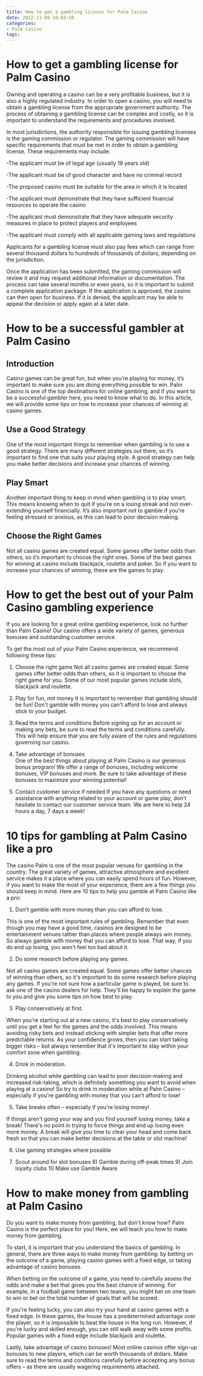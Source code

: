 ```yaml
---
title: How to get a gambling license for Palm Casino
date: 2022-11-09 18:03:50
categories:
- Palm Casino
tags:
---
```



#  How to get a gambling license for Palm Casino

Owning and operating a casino can be a very profitable business, but it is also a highly regulated industry. In order to open a casino, you will need to obtain a gambling license from the appropriate government authority. The process of obtaining a gambling license can be complex and costly, so it is important to understand the requirements and procedures involved.

In most jurisdictions, the authority responsible for issuing gambling licenses is the gaming commission or regulator. The gaming commission will have specific requirements that must be met in order to obtain a gambling license. These requirements may include:

-The applicant must be of legal age (usually 18 years old)

-The applicant must be of good character and have no criminal record

-The proposed casino must be suitable for the area in which it is located

-The applicant must demonstrate that they have sufficient financial resources to operate the casino

-The applicant must demonstrate that they have adequate security measures in place to protect players and employees

-The applicant must comply with all applicable gaming laws and regulations

Applicants for a gambling license must also pay fees which can range from several thousand dollars to hundreds of thousands of dollars, depending on the jurisdiction.

Once the application has been submitted, the gaming commission will review it and may request additional information or documentation. The process can take several months or even years, so it is important to submit a complete application package. If the application is approved, the casino can then open for business. If it is denied, the applicant may be able to appeal the decision or apply again at a later date.

#  How to be a successful gambler at Palm Casino

## Introduction

Casino games can be great fun, but when you’re playing for money, it’s important to make sure you are doing everything possible to win. Palm Casino is one of the top destinations for online gambling, and if you want to be a successful gambler here, you need to know what to do. In this article, we will provide some tips on how to increase your chances of winning at casino games.

## Use a Good Strategy

One of the most important things to remember when gambling is to use a good strategy. There are many different strategies out there, so it’s important to find one that suits your playing style. A good strategy can help you make better decisions and increase your chances of winning.

## Play Smart

Another important thing to keep in mind when gambling is to play smart. This means knowing when to quit if you’re on a losing streak and not over-extending yourself financially. It’s also important not to gamble if you’re feeling stressed or anxious, as this can lead to poor decision making.

## Choose the Right Games

Not all casino games are created equal. Some games offer better odds than others, so it’s important to choose the right ones. Some of the best games for winning at casino include blackjack, roulette and poker. So if you want to increase your chances of winning, these are the games to play.

#  How to get the best out of your Palm Casino gambling experience 

If you are looking for a great online gambling experience, look no further than Palm Casino! Our casino offers a wide variety of games, generous bonuses and outstanding customer service.

To get the most out of your Palm Casino experience, we recommend following these tips:

1. Choose the right game 
Not all casino games are created equal. Some games offer better odds than others, so it is important to choose the right game for you. Some of our most popular games include slots, blackjack and roulette.

2. Play for fun, not money 
It is important to remember that gambling should be fun! Don't gamble with money you can't afford to lose and always stick to your budget.

3. Read the terms and conditions 
 Before signing up for an account or making any bets, be sure to read the terms and conditions carefully. This will help ensure that you are fully aware of the rules and regulations governing our casino.

4. Take advantage of bonuses  
One of the best things about playing at Palm Casino is our generous bonus program! We offer a range of bonuses, including welcome bonuses, VIP bonuses and more. Be sure to take advantage of these bonuses to maximize your winning potential!

5. Contact customer service if needed   If you have any questions or need assistance with anything related to your account or game play, don't hesitate to contact our customer service team. We are here to help 24 hours a day, 7 days a week!

#  10 tips for gambling at Palm Casino like a pro 

The casino Palm is one of the most popular venues for gambling in the country. The great variety of games, attractive atmosphere and excellent service makes it a place where you can easily spend hours of fun. However, if you want to make the most of your experience, there are a few things you should keep in mind. Here are 10 tips to help you gamble at Palm Casino like a pro:

1. Don't gamble with more money than you can afford to lose.

This is one of the most important rules of gambling. Remember that even though you may have a good time, casinos are designed to be entertainment venues rather than places where people always win money. So always gamble with money that you can afford to lose. That way, if you do end up losing, you won't feel too bad about it.

2. Do some research before playing any games.

Not all casino games are created equal. Some games offer better chances of winning than others, so it's important to do some research before playing any games. If you're not sure how a particular game is played, be sure to ask one of the casino dealers for help. They'll be happy to explain the game to you and give you some tips on how best to play.

3. Play conservatively at first.

When you're starting out at a new casino, it's best to play conservatively until you get a feel for the games and the odds involved. This means avoiding risky bets and instead sticking with simpler bets that offer more predictable returns. As your confidence grows, then you can start taking bigger risks – but always remember that it's important to stay within your comfort zone when gambling.

4. Drink in moderation.

Drinking alcohol while gambling can lead to poor decision-making and increased risk-taking, which is definitely something you want to avoid when playing at a casino! So try to drink in moderation while at Palm Casino – especially if you're gambling with money that you can't afford to lose!

5. Take breaks often – especially if you're losing money!

If things aren't going your way and you find yourself losing money, take a break! There's no point in trying to force things and end up losing even more money. A break will give you time to clear your head and come back fresh so that you can make better decisions at the table or slot machine!


 6) Use gaming strategies where possible 

 7) Scout around for slot bonuses  8) Gamble during off-peak times  9) Join loyalty clubs  10 Make use Gamble Aware

#  How to make money from gambling at Palm Casino

Do you want to make money from gambling, but don't know how? Palm Casino is the perfect place for you! Here, we will teach you how to make money from gambling.

To start, it is important that you understand the basics of gambling. In general, there are three ways to make money from gambling: by betting on the outcome of a game, playing casino games with a fixed edge, or taking advantage of casino bonuses.

When betting on the outcome of a game, you need to carefully assess the odds and make a bet that gives you the best chance of winning. For example, in a football game between two teams, you might bet on one team to win or bet on the total number of goals that will be scored.

If you're feeling lucky, you can also try your hand at casino games with a fixed edge. In these games, the house has a predetermined advantage over the player, so it is impossible to beat the house in the long run. However, if you're lucky and skilled enough, you can still walk away with some profits. Popular games with a fixed edge include blackjack and roulette.

Lastly, take advantage of casino bonuses! Most online casinos offer sign-up bonuses to new players, which can be worth thousands of dollars. Make sure to read the terms and conditions carefully before accepting any bonus offers – as there are usually wagering requirements attached.